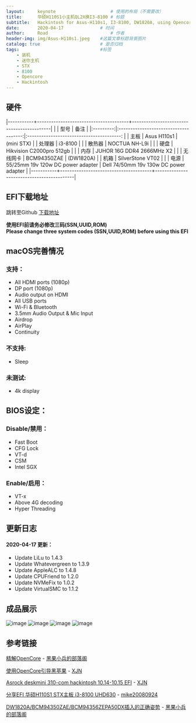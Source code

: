 ```yaml
---
layout:     keynote   				    # 使用的布局（不需要改）
title:      华硕H110S1小主机QL2X换I3-8100 # 标题 
subtitle:   Hackintosh for Asus-H110s1, I3-8100, DW1820A, using Opencore and Support macOS Catalina   #副标题
date:       2020-04-17 				# 时间
author:     Road 						# 作者
header-img: img/Asus-H110s1.jpeg	#这篇文章标题背景图片
catalog: true 						# 是否归档
tags:								#标签
    - 装机
    - 迷你主机
    - STX
    - 8100
    - Opencore
    - Hackintosh
---
```


## 硬件

|-----------+---------------------------------------+-------------------------------------------|
|         	|                 型号                	|                    备注                 	|
|:---------:|:-------------------------------------:|:----------------------------------------:	|
| 主板      	|            Asus H110s1            	|               (mini STX)               	|
| 处理器   	|                i3-8100               	|                                       	|
| 散热器    	|           NOCTUA NH-L9i           	|                                        	|
| 硬盘     	|      Hikvision C2000pro 512gb     	|                                        	|
| 内存      	|     JUHOR 16G DDR4 2666MHz X2     	|                                        	|
| 无线网卡  	|            BCM94350ZAE            	|                (DW1820A)               	|
| 机箱     	|          SilverStone VT02         	|                                        	|
| 电源     	|   55/25mm 19v 120w DC power adapter 	|   Dell 74/50mm 19v 130w DC power adapter 	|
|-----------+---------------------------------------+-------------------------------------------|

## EFI下载地址

跳转至Github  [下载地址](https://github.com/Road-tech/Hackintosh_Asus-H110s1_I3-8100_DW1820A_OC)

**使用EFI前请务必修改三码(SSN,UUID,ROM)**    
**Please change three system codes (SSN,UUID,ROM) before using this EFI**  

## macOS完善情况

### 支持：
- All HDMI ports (1080p)  
- DP port (1080p)  
- Audio output on HDMI  
- All USB ports  
- Wi-Fi & Bluetooth  
- 3.5mm Audio Output & Mic Input
- Airdrop  
- AirPlay  
- Continuity  

### 不支持:
- Sleep  

### 未测试:
- 4k display  

## BIOS设定：

### Disable/禁用：
- Fast Boot  
- CFG Lock   
- VT-d  
- CSM  
- Intel SGX  

### Enable/启用：
- VT-x  
- Above 4G decoding  
- Hyper Threading  


## 更新日志

#### 2020-04-17 更新：

- Update LiLu to 1.4.3    
- Update Whatevergreen to 1.3.9     
- Update AppleALC to 1.4.8     
- Update CPUFriend to 1.2.0    
- Update NVMeFix to 1.0.2
- Update VirtualSMC to 1.1.2

## 成品展示

![image](https://cdn.jsdelivr.net/gh/Road-tech/Road-blog-Figure@1.0/Hackintosh_Asus-H110s1_QL2X_DW1820A_OC/8CB768EC-7D4C-49EA-9FDE-12661C0B0B63_1_105_c.jpeg?raw=true)
![image](https://cdn.jsdelivr.net/gh/Road-tech/Road-blog-Figure@1.0/Hackintosh_Asus-H110s1_QL2X_DW1820A_OC/%E6%88%AA%E5%B1%8F2020-02-18%E4%B8%8B%E5%8D%886.58.19.png?raw=true)
![image](https://cdn.jsdelivr.net/gh/Road-tech/Road-blog-Figure@1.0/Hackintosh_Asus-H110s1_QL2X_DW1820A_OC/截屏2020-01-27下午4.58.51.png?raw=true)
![image](https://cdn.jsdelivr.net/gh/Road-tech/Road-blog-Figure@1.0/Hackintosh_Asus-H110s1_QL2X_DW1820A_OC/截屏2020-01-27下午4.54.32.png?raw=true)

## 参考链接

[精解OpenCore](https://blog.daliansky.net/OpenCore-BootLoader.html) - [黑果小兵的部落阁 ](https://blog.daliansky.net/)

[使用OpenCore引导黑苹果](https://blog.xjn819.com/?p=543) - [XJN](https://blog.xjn819.com/) 

[Asrock deskmini 310-com hackintosh 10.14-10.15 EFI](https://blog.xjn819.com/?p=7) - [XJN](https://blog.xjn819.com/)

[分享EFI 华硕H110S1 STX主板 i3-8100 UHD630](http://bbs.pcbeta.com/viewthread-1801615-1-1.html) - [mike20080924](http://i.pcbeta.com/space-uid-3336274.html)

[DW1820A/BCM94350ZAE/BCM94356ZEPA50DX插入的正确姿势](https://blog.daliansky.net/DW1820A_BCM94350ZAE-driver-inserts-the-correct-posture.html) - [黑果小兵的部落阁](https://blog.daliansky.net/)

